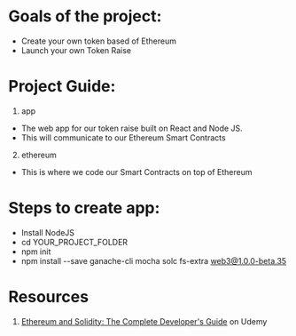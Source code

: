 # Goals of the project:

- Create your own token based of Ethereum
- Launch your own Token Raise

# Project Guide:

1. app

- The web app for our token raise built on React and Node JS.
- This will communicate to our Ethereum Smart Contracts

2. ethereum

- This is where we code our Smart Contracts on top of Ethereum

# Steps to create app:

- Install NodeJS
- cd YOUR_PROJECT_FOLDER
- npm init
- npm install --save ganache-cli mocha solc fs-extra web3@1.0.0-beta.35

# Resources

1. [Ethereum and Solidity: The Complete Developer's Guide](https://www.udemy.com/course/ethereum-and-solidity-the-complete-developers-guide) on Udemy
